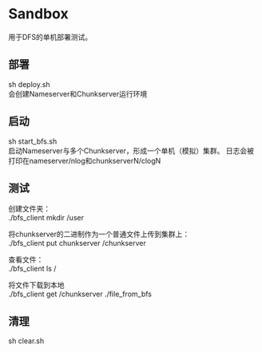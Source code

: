 # Sandbox
用于DFS的单机部署测试。
## 部署
sh deploy.sh  
会创建Nameserver和Chunkserver运行环境

## 启动
sh start_bfs.sh  
启动Nameserver与多个Chunkserver，形成一个单机（模拟）集群。
日志会被打印在nameserver/nlog和chunkserverN/clogN

## 测试
创建文件夹：  
./bfs_client mkdir /user

将chunkserver的二进制作为一个普通文件上传到集群上：  
./bfs_client put chunkserver /chunkserver

查看文件：  
./bfs_client ls /

将文件下载到本地  
./bfs_client get /chunkserver ./file_from_bfs

## 清理
sh clear.sh
